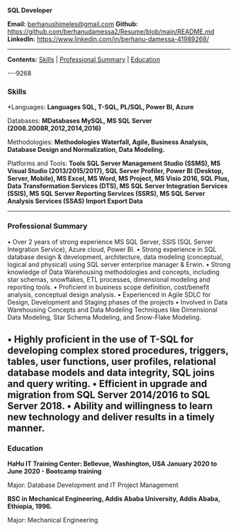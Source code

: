 
**SQL Developer**

**Email:** berhanushimeles@gmail.com
**Github:** https://github.com/berhanudamessa2/Resume/blob/main/README.md
**LinkedIn:** https://www.linkedin.com/in/berhanu-damessa-41989268/

---
**Contents:** [Skills](#skills) | [Professional Summary](#ProfessionalSummary) | [Education](#education)

---9268
### Skills

*Languages: **Languages SQL, T-SQL, PL/SQL, Power BI, Azure**

Databases: **MDatabases MySQL, MS SQL Server (2008.2008R,2012,2014,2016)**

Methodologies: **Methodologies Waterfall, Agile, Business Analysis, Database Design and Normalization, Data Modeling.**

Platforms and Tools: **Tools SQL Server Management Studio (SSMS), MS Visual Studio (2013/2015/2017), SQL Server Profiler, Power BI (Desktop, Server, Mobile), MS Excel, MS Word, MS Project, MS Visio 2016, SQL Plus, Data Transformation Services (DTS), MS SQL Server Integration Services (SSIS), MS SQL Server Reporting Services (SSRS), MS SQL Server Analysis Services (SSAS) Import Export Data**

---
### Professional Summary
• Over 2 years of strong experience MS SQL Server, SSIS (SQL Server Integration Service), Azure cloud, Power BI.
• Strong experience in SQL database design & development, architecture, data modeling (conceptual, logical and physical) using SQL server enterprise manager & Erwin.
• Strong knowledge of Data Warehousing methodologies and concepts, including star schemas, snowflakes, ETL processes, dimensional modeling and reporting tools.
• Proficient in business scope definition, cost/benefit analysis, conceptual design analysis.
• Experienced in Agile SDLC for Design, Development and Staging phases of the projects
• Involved in Data Warehousing Concepts and Data Modeling Techniques like Dimensional Data Modeling, Star Schema Modeling, and Snow-Flake Modeling.

• Highly proficient in the use of T-SQL for developing complex stored procedures, triggers, tables, user functions, user profiles, relational database models and data integrity, SQL joins and query writing.
• Efficient in upgrade and migration from SQL Server 2014/2016 to SQL Server 2018.
• Ability and willingness to learn new technology and deliver results in a timely manner.
---
### Education

**HaHu IT Training Center: Bellevue, Washington, USA January 2020 to June 2020 - Bootcamp training**

Major:  Database Development and IT Project Management

**BSC in Mechanical Engineering, Addis Ababa University, Addis Ababa, Ethiopia, 1996.**

Major: Mechanical Engineering    
